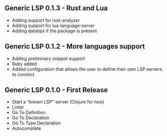 ## Generic LSP 0.1.3 - Rust and Lua
- Adding support for rust-analyzer
- Adding support for lua-language-server
- Adding datatips if the package is present

## Generic LSP 0.1.2 - More languages support
- Adding preliminary snippet support
- Ruby added
- Added configuration that allows the user to define their own LSP servers to connect

## Generic LSP 0.1.0 - First Release
- Start a "known LSP" server (Clojure for now)
- Linter
- Go To Definition
- Go To Declaration
- Go To Type Declaration
- Autocomplete
